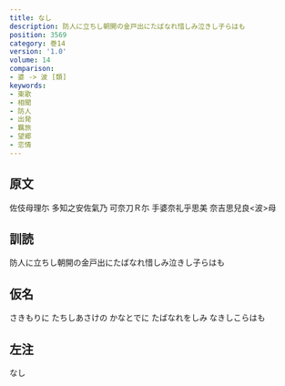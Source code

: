 ```yaml
---
title: なし
description: 防人に立ちし朝開の金戸出にたばなれ惜しみ泣きし子らはも
position: 3569
category: 巻14
version: '1.0'
volume: 14
comparison:
- 婆 -> 波 [類]
keywords:
- 東歌
- 相聞
- 防人
- 出発
- 羈旅
- 望郷
- 恋情
---
```


## 原文

佐伎母理尓 多知之安佐氣乃 可奈刀Ｒ尓 手婆奈礼乎思美 奈吉思兒良<波>母

## 訓読

防人に立ちし朝開の金戸出にたばなれ惜しみ泣きし子らはも

## 仮名

さきもりに たちしあさけの かなとでに たばなれをしみ なきしこらはも

## 左注

なし
